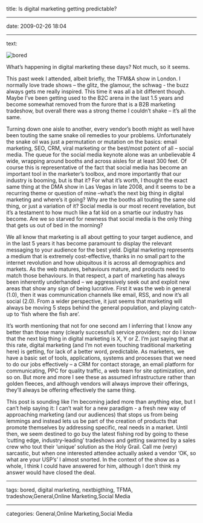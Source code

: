 title: Is digital marketing getting predictable?

----

date: 2009-02-26 18:04

----

text: 

<img src="http://www.carbongraffiti.com/wp-content/uploads/2009/02/bored.gif" alt="bored" title="bored" />

What’s happening in digital marketing these days? Not much, so it seems.

This past week I attended, albeit briefly, the TFM&A show in London.  I normally love trade shows – the glitz, the glamour, the schwag - the buzz always gets me really inspired.  This time it was all a bit different though.  Maybe I’ve been getting used to the B2C arena in the last 1.5 years and become somewhat removed from the furore that is a B2B marketing tradeshow, but overall there was a strong theme I couldn’t shake – it’s all the same.

Turning down one aisle to another, every vendor’s booth might as well have been touting the same snake oil remedies to your problems.  Unfortunately the snake oil was just a permutation or mutation on the basics: email marketing, SEO, CRM, viral marketing or the best/most potent of all – social media.   The queue for the social media keynote alone was an unbelievable 4 wide, wrapping around booths and across aisles for at least 300 feet.  Of course this is representative of the fact that social media has become an important tool in the marketer’s toolbox, and more importantly that our industry is booming, but is that it?   For what it’s worth, I thought the exact same thing at the DMA show in Las Vegas in late 2008, and it seems to be a recurring theme or question of mine –what’s the next big thing in digital marketing and where’s it going?  Why are the booths all touting the same old thing, or just a variation of it?  Social media is our most recent revelation, but it’s a testament to how much like a fat kid on a smartie our industry has become.  Are we so starved for newness that social media is the only thing that gets us out of bed in the morning?

We all know that marketing is all about getting to your target audience, and in the last 5 years it has become paramount to display the relevant messaging to your audience for the best yield.  Digital marketing represents a medium that is extremely cost-effective, thanks in no small part to the internet revolution and how ubiquitous it is across all demographics and markets.  As the web matures, behaviours mature, and products need to match those behaviours.  In that respect, a part of marketing has always been inherently underhanded – we aggressively seek out and exploit new areas that show any sign of being lucrative.  First it was the web in general (1.0), then it was communication channels like email, RSS, and now it’s all social (2.0).  From a wider perspective, it just seems that marketing will always be moving 5 steps behind the general population, and playing catch-up to ‘fish where the fish are’.

It’s worth mentioning that not for one second am I inferring that I know any better than those many (clearly successful) service providers; nor do I know that the next big thing in digital marketing is X, Y or Z.  I’m just saying that at this rate, digital marketing (and I’m not even touching traditional marketing here) is getting, for lack of a better word, predictable.  As marketers, we have a basic set of tools, applications, systems and processes that we need to do our jobs effectively – a CRM for contact storage, an email platform for communicating, PPC for quality traffic, a web team for site optimization, and so on.  But more and more I see these as assumed infrastructure rather than golden fleeces, and although vendors will always improve their offerings, they’ll always be offering effectively the same thing.

This post is sounding like I’m becoming jaded more than anything else, but I can’t help saying it: I can’t wait for a new paradigm - a fresh new way of approaching marketing (and our audiences) that stops us from being lemmings and instead lets us be part of the creation of products that promote themselves by addressing specific, real needs in a market.    Until then, we seem destined to go buy the latest fishing rod by going to these ‘cutting edge, industry-leading’ tradeshows and getting swarmed by a sales crew who tout their ‘unique’ solution as the Holy Grail.  Call me (very) sarcastic, but when one interested attendee actually asked a vendor ‘OK, so what are your USP’s’ I almost snorted.  In the context of the show as a whole, I think I could have answered for him, although I don’t think my answer would have closed the deal.

----

tags: bored, digital marketing, nextbigthing, TFMA, tradeshow,General,Online Marketing,Social Media

----

categories: General,Online Marketing,Social Media